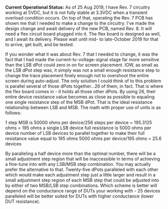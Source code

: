 **Current Operational Status:** As of 25 Aug 2019, I have Rev. 7 circuitry working at 5VDC, but it is not fully stable at 3.3VDC when a transient overload condition occurs.  On top of that, operating the Rev. 7 PCB has shown me that I needed to make a change to the circuitry.  I've made the design change and await delivery of the new PCB, named Rev. 8.  It will need a flex circuit board plugged into it.  The flex board is designed as well, and I await its delivery.  Please wait until mid- to late-October 2019 for that to arrive, get built, and be tested.

If you wonder what it was about Rev. 7 that I needed to change, it was the fact that I had made the current-to-voltage-signal stage far more sensitive than the LSB dPot could zero in on for screen placement.  IOW, as small as the LSB dPot step was, it simply was not a small enough resistance step to change the trace placement finely enough not to overshoot the entire screen during auto-adjust.  The only solution I could think of to this problem is parallel several of those dPots together...26 of them, in fact.  That is where the flex board comes in - it holds all those other dPots.  By using 26, their entire device resistance value becomes as close as possible to equaling one single resistance step of the MSB dPot.  That is the ideal resistance relationship between LSB and MSB.  The math with proper use of units is as follows:

1 step MSB is                            50000 ohms per device/256 steps per device = 195.3125 ohms = 195 ohms
a single LSB device full resistance is   5000 ohms per device
number of LSB devices to parallel
    together to make their full
    resistance value equal to 195 ohms   5000 ohms per device/195 ohms = 25.6 devices
    

By paralleling a half device more than the optimal number, there will be a small adjustment step region that will be inaccessible in terms of achieving a fine-tune into with any LSB/MSB step combination.  You may actually prefer the alternative to that.  Twenty-five dPots paralleled with each other which would make each adjustment step just a little larger and result in a small adjustment step region of each MSB step that could be adjusted into by either of two MSB/LSB step combinations.  Which scheme is better will depend on the conductance range of DUTs your working with - 25 devices paralleled will be better suited for DUTs with higher conductance (lower DUT resistance).

